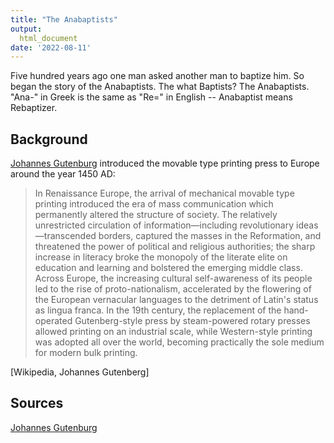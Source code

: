 ```yaml
---
title: "The Anabaptists"
output:
  html_document
date: '2022-08-11'
---
```


Five hundred years ago one man asked another man to baptize him. So began the story of the Anabaptists. The what Baptists? The Anabaptists. "Ana-" in Greek is the same as "Re=" in English -- Anabaptist means Rebaptizer.

## Background

[Johannes Gutenburg](https://en.wikipedia.org/wiki/Johannes_Gutenberg) introduced the movable type printing press to Europe around the year 1450 AD:

> In Renaissance Europe, the arrival of mechanical movable type printing introduced the era of mass communication which permanently altered the structure of society. The relatively unrestricted circulation of information—including revolutionary ideas—transcended borders, captured the masses in the Reformation, and threatened the power of political and religious authorities; the sharp increase in literacy broke the monopoly of the literate elite on education and learning and bolstered the emerging middle class. Across Europe, the increasing cultural self-awareness of its people led to the rise of proto-nationalism, accelerated by the flowering of the European vernacular languages to the detriment of Latin's status as lingua franca. In the 19th century, the replacement of the hand-operated Gutenberg-style press by steam-powered rotary presses allowed printing on an industrial scale, while Western-style printing was adopted all over the world, becoming practically the sole medium for modern bulk printing.

[Wikipedia, Johannes Gutenberg]

## Sources

[Johannes Gutenburg](https://en.wikipedia.org/wiki/Johannes_Gutenberg)